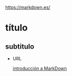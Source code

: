 https://markdown.es/

# título
## subtitulo
- URL

  [introducción a MarkDown](https://markdown.es/)
